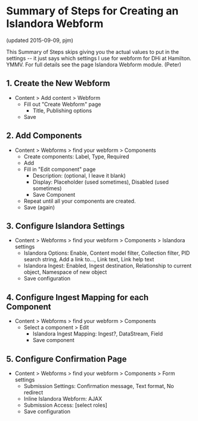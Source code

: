 # Summary of Steps for Creating an Islandora Webform
(updated 2015-09-09, pjm)

This Summary of Steps skips giving you the actual values to put in the settings -- it just says which settings I use for webform for DHi at Hamilton. YMMV. For full details see the page Islandora Webform module. (Peter)

## 1. Create the New Webform
  * Content > Add content > Webform
    * Fill out "Create Webform" page
      * Title, Publishing options
    * Save
    
## 2. Add Components
  * Content > Webforms > find your webform > Components
    * Create components: Label, Type, Required
    * Add
    * Fill in "Edit component" page
      * Description: (optional, I leave it blank)
      * Display: Placeholder (used sometimes), Disabled (used sometimes)
      * Save Component
    * Repeat until all your components are created.
    * Save (again)

## 3. Configure Islandora Settings
  * Content > Webforms > find your webform > Components > Islandora settings
    * Islandora Options: Enable, Content model filter, Collection filter, PID search string, Add a link to..., Link text, Link help text
    * Islandora Ingest: Enabled, Ingest destination, Relationship to current object, Namespace of new object
    * Save configuration

## 4. Configure Ingest Mapping for each Component
  * Content > Webforms > find your webform > Components
    * Select a component > Edit
      * Islandora Ingest Mapping: Ingest?, DataStream, Field
      * Save component

## 5. Configure Confirmation Page
  * Content > Webforms > find your webform > Components > Form settings
    * Submission Settings: Confirmation message, Text format, No redirect
    * Inline Islandora Webform: AJAX
    * Submission Access: [select roles]
    * Save configuration
